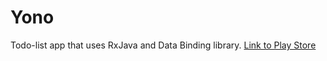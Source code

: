 # Yono
Todo-list app that uses RxJava and Data Binding library.
[Link to Play Store](https://play.google.com/store/apps/details?id=io.aceisnotmycard.doit)

